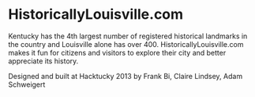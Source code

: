 HistoricallyLouisville.com
=========

Kentucky has the 4th largest number of registered historical landmarks in the country and Louisville alone has over 400. HistoricallyLouisville.com makes it fun for citizens and visitors to explore their city and better appreciate its history.

Designed and built at Hacktucky 2013 by Frank Bi, Claire Lindsey, Adam Schweigert
